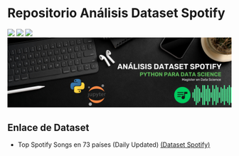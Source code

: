 # Repositorio Análisis Dataset Spotify
<p align="left">
   <img src="https://img.shields.io/badge/Status-En%20Desarrollo-green?style=plastic">
   <img src="https://img.shields.io/badge/Python-3776AB?style=plastic&logo=python&logoColor=white"/>
   <img src="https://img.shields.io/badge/Jupyter-%23e58f1a.svg?style=plastic&logo=Jupyter&logoColor=white"/>

<img src="./assets/img/analisis-spotify.png"/>


## Enlace de Dataset

- Top Spotify Songs en 73 países (Daily Updated) [(Dataset Spotify)][kaggle]

[kaggle]: https://www.kaggle.com/datasets/asaniczka/top-spotify-songs-in-73-countries-daily-updated/data